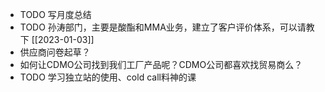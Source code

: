 - TODO 写月度总结
- TODO 孙涛部门，主要是酸酯和MMA业务，建立了客户评价体系，可以请教下 [[2023-01-03]]
- 供应商问卷起草？
- 如何让CDMO公司找到我们工厂产品呢？CDMO公司都喜欢找贸易商么？
- TODO 学习独立站的使用、cold call料神的课